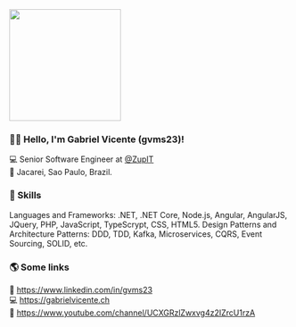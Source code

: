 <img src="https://www.teluxsystems.com/wp-content/uploads/2019/04/bespoke-telux-800px.png" width="200"/>

### 👋🏾 Hello, I'm Gabriel Vicente (gvms23)!
💻 Senior Software Engineer at [@ZupIT](https://www.zup.com.br/) <br>
🏡 Jacarei, Sao Paulo, Brazil. 

### 🔧 Skills
Languages and Frameworks: .NET, .NET Core, Node.js, Angular, AngularJS, JQuery, PHP, JavaScript, TypeScrypt, CSS, HTML5.
Design Patterns and Architecture Patterns: DDD, TDD, Kafka, Microservices, CQRS, Event Sourcing, SOLID, etc.

### 🌎 Some links

💼 https://www.linkedin.com/in/gvms23 <br>
💻 https://gabrielvicente.ch <br>
🎥 https://www.youtube.com/channel/UCXGRzlZwxvg4z2IZrcU1rzA
